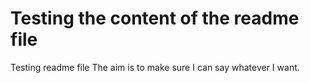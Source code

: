 # Testing the content of the readme file
Testing readme file
The aim is to make sure I can say whatever I want.
